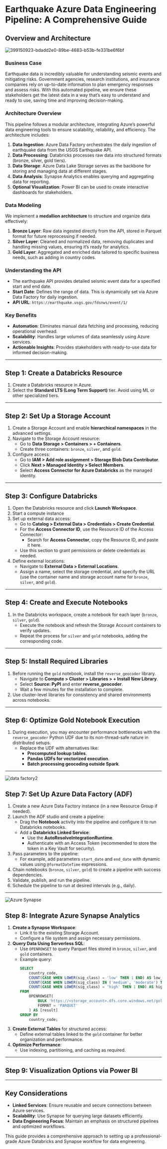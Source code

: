 # Earthquake Azure Data Engineering Pipeline: A Comprehensive Guide

## Overview and Architecture

![399150923-bdadd2e0-89be-4683-b53b-fe331be6f6bf](https://github.com/user-attachments/assets/6d2829f4-4454-4b63-a3ae-919f58bfe321)


### Business Case

Earthquake data is incredibly valuable for understanding seismic events and mitigating risks. Government agencies, research institutions, and insurance companies rely on up-to-date information to plan emergency responses and assess risks. With this automated pipeline, we ensure these stakeholders get the latest data in a way that’s easy to understand and ready to use, saving time and improving decision-making.

### Architecture Overview

This pipeline follows a modular architecture, integrating Azure’s powerful data engineering tools to ensure scalability, reliability, and efficiency. The architecture includes:

1. **Data Ingestion**: Azure Data Factory orchestrates the daily ingestion of earthquake data from the USGS Earthquake API.
2. **Data Processing**: Databricks processes raw data into structured formats (bronze, silver, gold tiers).
3. **Data Storage**: Azure Data Lake Storage serves as the backbone for storing and managing data at different stages.
4. **Data Analysis**: Synapse Analytics enables querying and aggregating data for reporting.
5. **Optional Visualization**: Power BI can be used to create interactive dashboards for stakeholders.

### Data Modeling

We implement a **medallion architecture** to structure and organize data effectively:

1. **Bronze Layer**: Raw data ingested directly from the API, stored in Parquet format for future reprocessing if needed.
2. **Silver Layer**: Cleaned and normalized data, removing duplicates and handling missing values, ensuring it’s ready for analytics.
3. **Gold Layer**: Aggregated and enriched data tailored to specific business needs, such as adding in country codes.

### Understanding the API

- The earthquake API provides detailed seismic event data for a specified start and end date.
- **Start Date**: Defines the range of data. This is dynamically set via Azure Data Factory for daily ingestion.
- **API URL**: `https://earthquake.usgs.gov/fdsnws/event/1/`

### Key Benefits

- **Automation**: Eliminates manual data fetching and processing, reducing operational overhead.
- **Scalability**: Handles large volumes of data seamlessly using Azure services.
- **Actionable Insights**: Provides stakeholders with ready-to-use data for informed decision-making.

---


## Step 1: Create a Databricks Resource
1. Create a Databricks resource in Azure.
2. Select the **Standard LTS (Long Term Support)** tier. Avoid using ML or other specialized tiers.

---

## Step 2: Set Up a Storage Account
1. Create a Storage Account and enable **hierarchical namespaces** in the advanced settings.
2. Navigate to the Storage Account resource:
   - Go to **Data Storage > Containers > + Containers**.
   - Create three containers: `bronze`, `silver`, and `gold`.
3. Configure access:
   - Go to **IAM > Add role assignment > Storage Blob Data Contributor**.
   - Click **Next > Managed Identity > Select Members**.
   - Select **Access Connector for Azure Databricks** as the managed identity.

---

## Step 3: Configure Databricks
1. Open the Databricks resource and click **Launch Workspace**.
2. Start a compute instance 
3. Set up external data access:
   - Go to **Catalog > External Data > Credentials > Create Credential**.
   - For the **Access Connector ID**, use the Resource ID of the Access Connector:
     - Search for **Access Connector**, copy the Resource ID, and paste it here.
   - Use this section to grant permissions or delete credentials as needed.
4. Define external locations:
   - Navigate to **External Data > External Locations**.
   - Assign a name, select the storage credential, and specify the URL (use the container name and storage account name for `bronze`, `silver`, and `gold`).

---

## Step 4: Create and Execute Notebooks
1. In the Databricks workspace, create a notebook for each layer (`bronze`, `silver`, `gold`).
   - Execute the notebook and refresh the Storage Account containers to verify updates.
   - Repeat the process for `silver` and `gold` notebooks, adding the corresponding code.

---

## Step 5: Install Required Libraries
1. Before running the `gold` notebook, install the `reverse_geocoder` library.
   - Navigate to **Compute > Cluster > Libraries > + Install New Library**.
   - Select **Source: PyPI** and enter **reverse_geocoder**.
   - Wait a few minutes for the installation to complete.
2. Use cluster-level libraries for consistency and shared environments across notebooks.

---

## Step 6: Optimize Gold Notebook Execution
1. During execution, you may encounter performance bottlenecks with the `reverse_geocoder` Python UDF due to its non-thread-safe nature in distributed setups.
   - Replace the UDF with alternatives like:
     - **Precomputed lookup tables**.
     - **Pandas UDFs for vectorized execution**.
     - **Batch processing geocoding outside Spark**.

---

![data factory2](https://github.com/user-attachments/assets/a2c46f72-1595-4590-9d54-985300d29afa)


## Step 7: Set Up Azure Data Factory (ADF)
1. Create a new Azure Data Factory instance (in a new Resource Group if needed).
2. Launch the ADF studio and create a pipeline:
   - Drag the **Notebook** activity into the pipeline and configure it to run Databricks notebooks.
   - Add a **Databricks Linked Service**:
     - Use the **AutoResolveIntegrationRuntime**.
     - Authenticate with an Access Token (recommended to store the token in a Key Vault for security).
3. Pass parameters to the pipeline:
   - For example, add parameters `start_date` and `end_date` with dynamic values using `@formatDateTime` expressions.
4. Chain notebooks (`bronze`, `silver`, `gold`) to create a pipeline with success dependencies.
5. Validate, publish, and run the pipeline.
6. Schedule the pipeline to run at desired intervals (e.g., daily).

---
![Azure Synapse](https://github.com/user-attachments/assets/d852b130-ca07-498e-8520-d2df1f13103b)

## Step 8: Integrate Azure Synapse Analytics
1. **Create a Synapse Workspace**:
   - Link it to the existing Storage Account.
   - Configure a file system and assign necessary permissions.
2. **Query Data Using Serverless SQL**:
   - Use `OPENROWSET` to query Parquet files stored in `bronze`, `silver`, and `gold` containers.
   - Example query:
     ```sql
     SELECT
         country_code,
         COUNT(CASE WHEN LOWER(sig_class) = 'low' THEN 1 END) AS low_count,
         COUNT(CASE WHEN LOWER(sig_class) IN ('medium', 'moderate') THEN 1 END) AS medium_count,
         COUNT(CASE WHEN LOWER(sig_class) = 'high' THEN 1 END) AS high_count
     FROM
         OPENROWSET(
             BULK 'https://<storage_account>.dfs.core.windows.net/gold/earthquake_events_gold/**',
             FORMAT = 'PARQUET'
         ) AS [result]
     GROUP BY
         country_code;
     ```
3. **Create External Tables** for structured access:
   - Define external tables linked to the `gold` container for better organization and performance.
4. **Optimize Performance**:
   - Use indexing, partitioning, and caching as required.

---

## Step 9: Visualization Options via Power BI 

---

## Key Considerations
- **Linked Services**: Ensure reusable and secure connections between Azure services.
- **Scalability**: Use Synapse for querying large datasets efficiently.
- **Data Engineering Focus**: Maintain an emphasis on structured pipelines and optimized workflows.

This guide provides a comprehensive approach to setting up a professional-grade Azure Databricks and Synapse workflow for data engineering.
